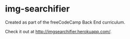 # img-searchifier
Created as part of the freeCodeCamp Back End curriculum.

Check it out at http://imgsearchifier.herokuapp.com/.
